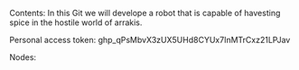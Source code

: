 Contents: In this Git we will develope a robot that is capable of havesting spice in the hostile world of arrakis.

Personal access token: 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

Nodes:

